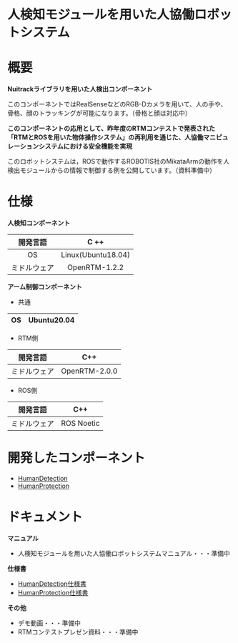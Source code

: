 # 人検知モジュールを用いた人協働ロボットシステム  

# 概要
**Nuitrackライブラリを用いた人検出コンポーネント**  

このコンポーネントではRealSenseなどのRGB-Dカメラを用いて、人の手や、骨格、顔のトラッキングが可能になります。（骨格と顔は対応中）


**このコンポーネントの応用として、昨年度のRTMコンテストで発表された「RTMとROSを用いた物体操作システム」の再利用を通じた、人協働マニピュレーションシステムにおける安全機能を実現**  

このロボットシステムは，ROSで動作するROBOTIS社のMikataArmの動作を人検出モジュールからの情報で制御する例を公開しています。（資料準備中）  

# 仕様
**人検知コンポーネント**    

| 開発言語 | C ++ |    
|:------:|:------:|  
| OS | Linux(Ubuntu18.04) |    
| ミドルウェア | OpenRTM-1.2.2 |  

**アーム制御コンポーネント**  

* 共通  

| OS | Ubuntu20.04 |
|:------:|:------:|

* RTM側  

| 開発言語 | C++ |  
|:------:|:------:|
| ミドルウェア | OpenRTM-2.0.0 |  

* ROS側  

| 開発言語 | C++ |
|:------:|:------:|  
| ミドルウェア | ROS Noetic |  

# 開発したコンポーネント
* [HumanDetection](https://github.com/rsdlab/HumanDetection/tree/master/RTC/HumanDetection)
* [HumanProtection](https://github.com/rsdlab/HumanDetection/tree/master/RTC/HumanProtection)  

# ドキュメント
**マニュアル**
* 人検知モジュールを用いた人協働ロボットシステムマニュアル・・・準備中

**仕様書**
* [HumanDetection仕様書](https://github.com/rsdlab/HumanDetection/blob/master/Documents/HumanDetectionSpecification.pdf)
* [HumanProtection仕様書](https://github.com/rsdlab/HumanDetection/blob/master/Documents/HumanProtectionSpecification.pdf)

**その他**
* デモ動画・・・準備中
* RTMコンテストプレゼン資料・・・準備中
